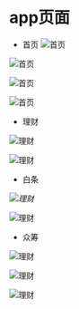 # app页面

- 首页
![首页](https://github.com/WarriorsWCH/FJDFinance/blob/master/UI/1.jpg?raw=true)

![首页](https://github.com/WarriorsWCH/FJDFinance/blob/master/UI/2.jpg?raw=true)

![首页](https://github.com/WarriorsWCH/FJDFinance/blob/master/UI/3.jpg?raw=true)

![首页](https://github.com/WarriorsWCH/FJDFinance/blob/master/UI/4.jpg?raw=true)

- 理财

![理财](https://github.com/WarriorsWCH/FJDFinance/blob/master/UI/5.jpg?raw=true)

![理财](https://github.com/WarriorsWCH/FJDFinance/blob/master/UI/6.jpg?raw=true)


- 白条

<i>![理财](https://github.com/WarriorsWCH/FJDFinance/blob/master/UI/7.jpg?raw=true)</i>

![理财](https://github.com/WarriorsWCH/FJDFinance/blob/master/UI/8.jpg?raw=true)

- 众筹

![理财](https://github.com/WarriorsWCH/FJDFinance/blob/master/UI/9.jpg?raw=true)

![理财](https://github.com/WarriorsWCH/FJDFinance/blob/master/UI/10.jpg?raw=true)

![理财](https://github.com/WarriorsWCH/FJDFinance/blob/master/UI/11.jpg?raw=true)